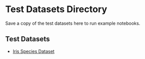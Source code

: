 # Test Datasets Directory

Save a copy of the test datasets here to run example notebooks.

## Test Datasets

- [Iris Species Dataset](https://www.kaggle.com/datasets/uciml/iris?resource=download)
